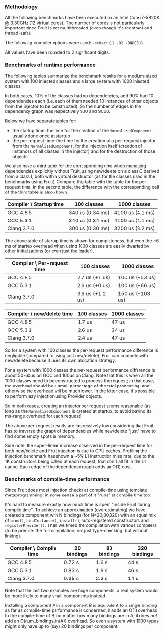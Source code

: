 ### Methodology

All the following benchmarks have been executed on an Intel Core i7-5820K @ 3.30GHz (12 virtual cores). The number of cores is not particularly important since Fruit is not multithreaded (even though it's reentrant and thread-safe).

The following compiler options were used: `-std=c++11 -O2 -DNDEBUG`

All values have been rounded to 2 significant digits.

### Benchmarks of runtime performance

The following tables summarize the benchmark results for a medium-sized system with 100 injected classes and a large system with 1000 injected classes.

In both cases, 10% of the classes had no dependencies, and 90% had 10 dependencies each (i.e. each of them needed 10 instances of other objects from the injector to be constructed). So the number of edges in the dependency graph was respectively 900 and 9000.


Below we have separate tables for:

*   the startup time: the time for the creation of the `NormalizedComponent`, usually done once at startup
*   the per-request time: the time for the creation of a per-request injector from the `NormalizedComponent`, for the injection itself (creation of instances of all classes in the injector) and for the destruction of those objects.

We also have a third table for the corresponding time when managing dependencies explicitly without Fruit, using new/delete on a class C derived from a class I, both with a virtual destructor (as for the classes used in the benchmarks using Fruit). Compare this table with the table for the per-request time. In the second table, the difference with the corresponding cell of the third table is also shown.

| Compiler \ Startup time | 100 classes      | 1000 classes     |
|-------------------------|------------------|------------------|
| GCC 4.8.5   | 340 us (0.34 ms) | 4100 us (4.1 ms) |
| GCC 5.3.1   | 340 us (0.34 ms) | 4100 us (4.1 ms) |
| Clang 3.7.0 | 300 us (0.30 ms) | 3200 us (3.2 ms) |

The above table of startup time is shown for completeness, but even the ~6 ms of startup overhead when using 1000 classes are easily dwarfed by other initializations (or even just the loader).

| Compiler \ Per-request time | 100 classes      | 1000 classes     |
|-----------------------------|------------------|------------------|
| GCC 4.8.5   | 2.7 us (+1 us)   | 100 us (+53 us)  |
| GCC 5.3.1   | 2.6 us (+0 us)   | 100 us (+66 us)  |
| Clang 3.7.0 | 3.6 us (+1.2 us) | 150 us (+103 us) |

| Compiler \ new/delete time | 100 classes | 1000 classes |
|-------------|--------|-------|
| GCC 4.8.5   | 1.7 us | 47 us |
| GCC 5.3.1   | 2.6 us | 34 us |
| Clang 3.7.0 | 2.4 us | 47 us |


So for a system with 100 classes the per-request performance difference is negligible (compared to using just new/delete). Fruit can compete with new/delete because it uses its own allocation strategy.

For a system with 1000 classes the per-request performance difference is about 50-60us on GCC and 100us on Clang. Note that this is when all the 1000 classes need to be constructed to process the request; in that case, the overhead should be a small percentage of the total processing, and otherwise the overhead will be much lower. In the latter case, it's possible to perform lazy injection using Provider objects.

So in both cases, creating an injector per request seems reasonable (as long as the `NormalizedComponent` is created at startup, to avoid paying its ms-range overhead for each request).

The above per-request results are impressively low considering that Fruit has to traverse the graph of dependencies while new/delete "just" have to find some empty spots in memory.

Side note: the super-linear increase observed in the per-request time for both new/delete and Fruit injection is due to CPU caches. Profiling the injection benchmark has shown a ~5% L1 instruction miss rate, due to the 1K constructors being called at each request, that don't all fit in the L1 cache.
Each edge of the dependency graph adds an O(1) cost.

### Benchmarks of compile-time performance

Since Fruit does most injection checks at compile-time using template metaprogramming, in some sense a part of it "runs" at compile time too.

It's hard to measure exactly how much time is spent "inside Fruit during compile time". To achieve an approximation (overestimating) we have created a component with N bindings (for N=20,80,320) with an equal mix of `bind()`, `bindInstance()`, `install()`, auto-registered constructors and `registerProvider()`. Then we timed the compilation with various compilers (to be precise: the full compilation, not just type-checking, but without linking).

| Compiler \ Compile time    |  20 bindings | 80 bindings | 320 bindings |
|-------------|--------------|-------------|--------------|
| GCC 4.8.5   | 0.72 s       | 1.6 s       | 44 s         |
| GCC 5.3.1   | 0.83 s       | 1.9 s       | 46 s         |
| Clang 3.7.0 | 0.95 s       | 2.3 s       | 14 s         |

Note that the last two examples are huge components, a real system would be more likely to many small components instead.

Installing a component A in a component B is equivalent to a single binding as far as compile-time performance is concerned, it adds an O(1) overhead to the compile-time of B, no matter how many bindings are in A; it does _not_ add an O(num_bindings_in(A)) overhead. So even a system with 1000 types might only have up to (say) 20 bindings per component.
